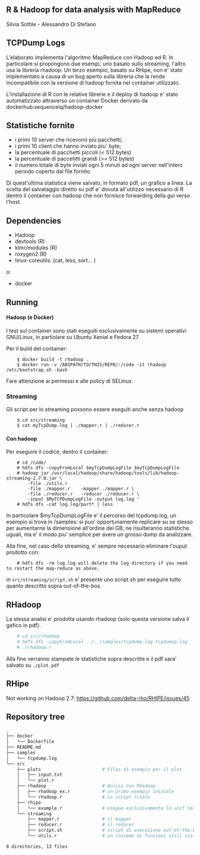 ## R & Hadoop for data analysis with MapReduce

Silvia Sottile - Alessandro Di Stefano

## TCPDump Logs

L'elaborato implementa l'algoritmo MapReduce con Hadoop ed R.
In particolare si propongono due esempi, uno basato sullo streaming, l'altro usa la libreria rhadoop.
Un terzo esempio, basato su RHipe, non e' stato implementato a causa di un bug aperto sulla libreria che la rende incompatibile con la versione di hadoop fornita nel container utilizzato.

L'installazione di R con le relative librerie e il deploy di hadoop e' stato automatizzato attraverso un container Docker derivato da dockerhub:sequenceiq/hadoop-docker

## Statistiche fornite
- i primi 10 server che ricevono più pacchetti;
- i primi 10 client che hanno inviato piu' byte;
- la percentuale di pacchetti piccoli (< 512 bytes)
- la percentuale di paccehtti grandi (>= 512 bytes)
- il numero totale di byte inviati ogni 5 minuti ad ogni server nell'intero periodo coperto dal file fornito

Di quest'ultima statistica viene salvato, in formato pdf, un grafico a linea.
La scelta del salvataggio diretto su pdf e' dovuta all'utilizzo necessario di R dentro il container con hadoop che non fornisce forwarding della gui verso l'host.


## Dependencies

* Hadoop
* devtools (R)
* klmr/modules (R)
* roxygen2 (R)
* linux-coreutils: (cat, less, sort... )

o:

* docker

## Running

#### Hadoop (e Docker)

I test sul container sono stati eseguiti esclusivamente su sistemi operativi GNU/Linux, in partiolare su Ubuntu Xenial e Fedora 27.

Per il build del container:
```
    $ docker build -t rhadoop .
    $ docker run -v /ABSPATH/TO/THIS/REPO/:/code -it rhadoop /etc/bootstrap.sh -bash
```

Fare attenzione ai permessi e alle policy di SELinux.

### Streaming

Gli script per lo streaming possono essere eseguiti anche senza hadoop

```
    $ cd src/streaming
    $ cat myTcpDump.log | ./mapper.r | ./reducer.r

```

#### Con hadoop

Per eseguire il codice, dentro il container:
```
    # cd /code/
    # hdfs dfs -copyFromLocal $myTcpDumpLogFile $myTcpDumpLogFile
    # hadoop jar /usr/local/hadoop/share/hadoop/tools/lib/hadoop-streaming-2.7.0.jar \
        -file ./utils.r
        -file ./mapper.r    -mapper ./mapper.r \
        -file ./reducer.r   -reducer ./reducer.r \
        -input $MyTCPDumpLogFile -output log.log ' 
    # hdfs dfs -cat log.log/part* | less
```

In particolare $myTcpDumpLogFile e' il percorso del tcpdump.log, un esempio si trova in /samples: si puo' opportunamente replicare su se stesso per aumentarne la dimensione all'ordine dei GB; ne risulteranno statistiche uguali, ma e' il modo piu' semplice per avere un grosso dump da analizzare.

Alla fine, nel caso dello streaming, e' sempre necessario eliminare l'ouput prodotto con: 
```
    # hdfs dfs -rm log.log will delete the log directory if you need to restart the map-reduce as above.
```

in `src/streaming/script.sh` e' presente uno script sh per eseguire tutto quanto descritto sopra out-of-the-box.

## RHadoop

La stessa analisi e' prodotta usando rhadoop (solo questa versione salva il gafico in pdf).

```sh
    # cd src/rhadoop
    # hdfs dfs -copyFromLocal ../../samples/tcpdump.log tcpdumop.log 
    # ./rhadoop.r
```

Alla fine verranno stampate le statistiche sopra descritte e il pdf sara' salvato su `./plot.pdf`

## RHipe

Not working on Hadoop 2.7: https://github.com/delta-rho/RHIPE/issues/45

## Repository tree

```sh
.
├── docker
│   └── Dockerfile
├── README.md
├── samples
│   └── tcpdump.log
└── src
    ├── plots                       # Files di esempio per il plot
    │   ├── input.txt
    │   └── plot.r
    ├── rhadoop                     # Anlisi con Rhadoop
    │   ├── rhadoop_ex.r            # un primo esempio iniziale
    │   └── rhadoop.r               # Lo script finale
    ├── rhipe
    │   └── example.r               # esegue esclusivamente lo unit test di rhipe, fallendo, vedi sopra
    └── streaming
        ├── mapper.r                # il mapper
        ├── reducer.r               # il reducer
        ├── script.sh               # script di esecuzione out-of-the-box
        └── utils.r                 # un insieme di funzioni utili sia al reducer che al mapper

8 directories, 13 files
```
